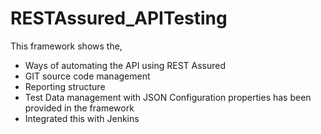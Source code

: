 # RESTAssured_APITesting

This framework shows the,
- Ways of automating the API using REST Assured
- GIT source code management
- Reporting structure
- Test Data management with JSON Configuration properties has been provided in the framework
- Integrated this with Jenkins


